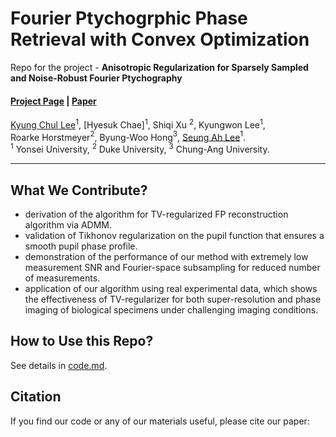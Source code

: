 # Fourier Ptychogrphic Phase Retrieval with Convex Optimization

Repo for the project - **Anisotropic Regularization for Sparsely Sampled and Noise-Robust Fourier Ptychography**
#### [Project Page](https://kyungchullee.com/projects/6_project/) | [Paper](https://opg.optica.org/oe/fulltext.cfm?uri=oe-32-14-25343&id=552914)


[Kyung Chul Lee](https://kyungchullee.com/)$^{1}$, [Hyesuk Chae]$^{1}$, Shiqi Xu $^{2}$, Kyungwon Lee$^{1}$, <br>Roarke Horstmeyer$^{2}$, Byung-Woo Hong$^{3}$, [Seung Ah Lee](https://biomedia.yonsei.ac.kr/)$^{1}$. <br>
$^1$ Yonsei University, $^2$ Duke University, $^3$ Chung-Ang University.




--------------
## What We Contribute?

- derivation of the algorithm for TV-regularized FP reconstruction algorithm via ADMM.
- validation of Tikhonov regularization on the pupil function that ensures a smooth pupil phase profile.
- demonstration of the performance of our method with extremely low measurement SNR and Fourier-space subsampling for reduced number of measurements. 
- application of our algorithm using real experimental data, which shows the effectiveness of TV-regularizer for both super-resolution and phase imaging of biological specimens under challenging imaging conditions.



## How to Use this Repo?
See details in [code.md]().



## Citation

If you find our code or any of our materials useful, please cite our paper:
```bibtex
@article{Lee:24,
author = {Kyung Chul Lee and Hyesuk Chae and Shiqi Xu and Kyungwon Lee and Roarke Horstmeyer and Seung Ah Lee and Byung-Woo Hong},
journal = {Opt. Express},
keywords = {Computational imaging; Imaging systems; Imaging techniques; Phase imaging; Spatial resolution; Superresolution},
number = {14},
pages = {25343--25361},
publisher = {Optica Publishing Group},
title = {Anisotropic regularization for sparsely sampled and noise-robust Fourier ptychography},
volume = {32},
month = {Jul},
year = {2024},
url = {https://opg.optica.org/oe/abstract.cfm?URI=oe-32-14-25343},
doi = {10.1364/OE.529023},
}
```
